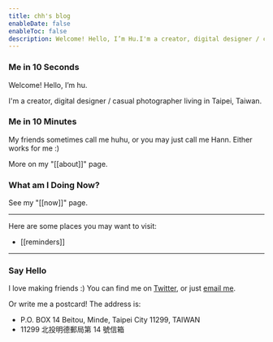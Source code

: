 ```yaml
---
title: chh's blog
enableDate: false
enableToc: false
description: Welcome! Hello, I’m Hu.I'm a creator, digital designer / casual photographer living in Taipei, Taiwan.
---
```

 
### Me in 10 Seconds

Welcome! Hello, I’m hu.

I'm a creator, digital designer / casual photographer living in Taipei, Taiwan. 

### Me in 10 Minutes
My friends sometimes call me huhu, or you may just call me Hann. Either works for me :) 

More on my "[[about]]" page.

### What am I Doing Now?
See my "[[now]]" page.

---

Here are some places you may want to visit:

- [[reminders]]


---
### Say Hello
I love making friends :) You can find me on [Twitter](https://twitter.com/chinghannhu), or just [email me](mailto:hi@chinghannhu.com). 


Or write me a postcard! The address is: 
- P.O. BOX 14 Beitou, Minde, Taipei City 11299, TAIWAN
- 11299 北投明德郵局第 14 號信箱 